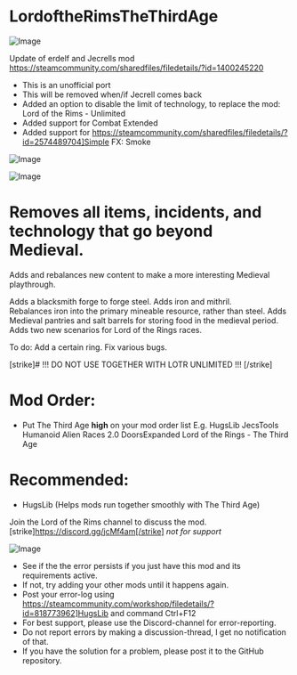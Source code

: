 # LordoftheRimsTheThirdAge

![Image](https://i.imgur.com/buuPQel.png)

Update of erdelf and Jecrells mod
https://steamcommunity.com/sharedfiles/filedetails/?id=1400245220

- This is an unofficial port
- This will be removed when/if Jecrell comes back
- Added an option to disable the limit of technology, to replace the mod: Lord of the Rims - Unlimited
- Added support for Combat Extended
- Added support for https://steamcommunity.com/sharedfiles/filedetails/?id=2574489704]Simple FX: Smoke

![Image](https://i.imgur.com/pufA0kM.png)

	
![Image](https://i.imgur.com/Z4GOv8H.png)


# Removes all items, incidents, and technology that go beyond Medieval.
Adds and rebalances new content to make a more interesting Medieval playthrough.


Adds a blacksmith forge to forge steel.
Adds iron and mithril.  
Rebalances iron into the primary mineable resource, rather than steel.
Adds Medieval pantries and salt barrels for storing food in the medieval period.
Adds two new scenarios for Lord of the Rings races.
	
To do: Add a certain ring. Fix various bugs.
  

[strike]#  !!! DO NOT USE TOGETHER WITH LOTR UNLIMITED !!! 
[/strike]

# Mod Order:

- Put The Third Age **high** on your mod order list
E.g.
HugsLib
JecsTools
Humanoid Alien Races 2.0
DoorsExpanded
Lord of the Rings - The Third Age

# Recommended:

- HugsLib (Helps mods run together smoothly with The Third Age)

Join the Lord of the Rims channel to discuss the mod.
[strike]https://discord.gg/jcMf4am[/strike] *not for support*


![Image](https://i.imgur.com/PwoNOj4.png)



-  See if the the error persists if you just have this mod and its requirements active.
-  If not, try adding your other mods until it happens again.
-  Post your error-log using https://steamcommunity.com/workshop/filedetails/?id=818773962]HugsLib and command Ctrl+F12
-  For best support, please use the Discord-channel for error-reporting.
-  Do not report errors by making a discussion-thread, I get no notification of that.
-  If you have the solution for a problem, please post it to the GitHub repository.



